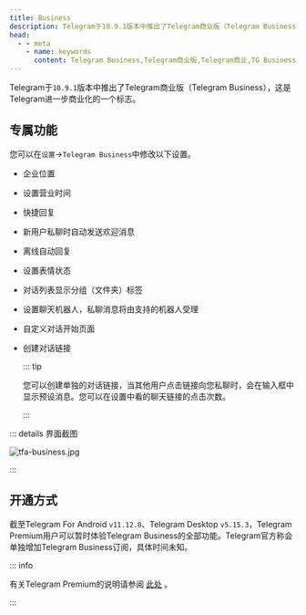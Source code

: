 ```yaml
---
title: Business
description: Telegram于10.9.1版本中推出了Telegram商业版（Telegram Business）。本文介绍了Telegram大商业版的专属功能，以及如何开通Telegram商业版。
head:
  - - meta
    - name: keywords
      content: Telegram Business,Telegram商业版,Telegram商业,TG Business,TG商业版,TG商业,电报Business,电报商业版,电报商业
---
```


Telegram于`10.9.1`版本中推出了Telegram商业版（Telegram Business），这是Telegram进一步商业化的一个标志。

## 专属功能

您可以在`设置`->`Telegram Business`中修改以下设置。

- 企业位置

- 设置营业时间

- 快捷回复

- 新用户私聊时自动发送欢迎消息

- 离线自动回复

- 设置表情状态

- 对话列表显示分组（文件夹）标签

- 设置聊天机器人，私聊消息将由支持的机器人受理

- 自定义对话开始页面

- 创建对话链接

  ::: tip

  您可以创建单独的对话链接，当其他用户点击链接向您私聊时，会在输入框中显示预设消息。您可以在设置中看的聊天链接的点击次数。

  :::

::: details 界面截图

![tfa-business.jpg](https://cdn.jsdelivr.net/gh/tgwiki//images/tfa/business.jpg)

:::

## 开通方式

截至Telegram For Android `v11.12.0`、Telegram Desktop `v5.15.3`，Telegram Premium用户可以暂时体验Telegram Business的全部功能。Telegram官方称会单独增加Telegram Business订阅，具体时间未知。

::: info

有关Telegram Premium的说明请参阅 [此处](./premium.html) 。

:::

